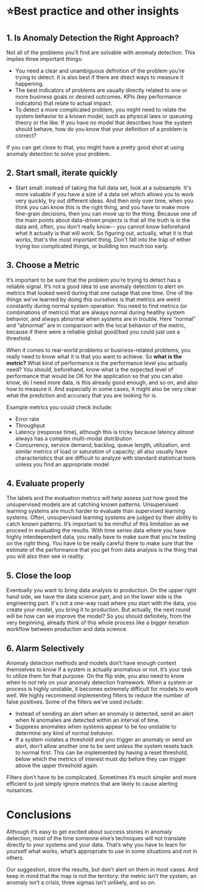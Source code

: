 # ⭐Best practice and other insights

## 1. Is Anomaly Detection the Right Approach?

Not all of the problems you’ll find are solvable with anomaly detection. This implies three important things:

- You need a clear and unambiguous definition of the problem you’re trying to detect. It is also best if there are direct ways to measure it happening.
- The best indicators of problems are usually directly related to one or more business goals or desired outcomes. KPIs (key performance indicators) that relate to actual impact.
- To detect a more complicated problem, you might need to relate the system behavior to a known model, such as physical laws or queueing theory or the like. If you have no model that describes how the system should behave, how do you know that your definition of a problem is correct?

If you can get close to that, you might have a pretty good shot at using anomaly detection to solve your problem.

## 2. Start small, iterate quickly

- Start small: instead of taking the full data set, look at a subsample. It's more valuable if you have a size of a data set which allows you to work very quickly, try out different ideas. And then only over time, when you think you can know this is the right thing, and you have to make more fine-grain decisions, then you can move up to the thing. Because one of the main points about data-driven projects is that all the truth is in the data and, often, you don't really know-- you cannot know beforehand what it actually is that will work. So figuring out, actually, what it is that works, that's the most important thing. Don't fall into the trap of either trying too complicated things, or building too much too early.

## 3. Choose a Metric

It’s important to be sure that the problem you’re trying to detect has a reliable signal. It’s not a good idea to use anomaly detection to alert on metrics that looked weird during that one outage that one time. One of the things we’ve learned by doing this ourselves is that metrics are weird constantly during normal system operation. You need to find metrics (or combinations of metrics) that are always normal during healthy system behavior, and always abnormal when systems are in trouble. Here “normal” and “abnormal” are in comparison with the local behavior of the metric, because if there were a reliable global good/bad you could just use a threshold.

When it comes to real-world problems or business-related problems, you really need to know what it is that you want to achieve. So **what is the metric?** What kind of performance is the performance level you actually need? You should, beforehand, know what is the expected level of performance that would be OK for the application so that you can also know, do I need more data, is this already good enough, and so on, and also how to measure it. And especially in some cases, it might also be very clear what the prediction and accuracy that you are looking for is.

Example metrics you could check include:

- Error rate
- Throughput
- Latency (response time), although this is tricky because latency almost always has a complex multi-modal distribution
- Concurrency, service demand, backlog, queue length, utilization, and similar metrics of load or saturation of capacity; all also usually have characteristics that are difficult to analyze with standard statistical tools unless you find an appropriate model

## 4. Evaluate properly

The labels and the evaluation metrics will help assess just how good the unsupervised models are at catching known patterns. Unsupervised learning systems are much harder to evaluate than supervised learning systems. Often, unsupervised learning systems are judged by their ability to catch known patterns. It’s important to be mindful of this limitation as we proceed in evaluating the results. With time series data where you have highly interdependent data, you really have to make sure that you're testing on the right thing.  You have to be really careful there to make sure that the estimate of the performance that you get from data analysis is the thing that you will also then see in reality.

## 5. Close the loop

Eventually you want to bring data analysis to production. On the upper right hand side, we have the data science part, and on the lower side is the engineering part.  it's not a one-way road where you start with the data, you create your model, you bring it to production. But actually, the next round will be how can we improve the model? So you should definitely, from the very beginning, already think of this whole process like a bigger iteration workflow between production and data science.

## 6. Alarm Selectively

Anomaly detection methods and models don’t have enough context themselves to know if a system is actually anomalous or not. It’s your task to utilize them for that purpose. On the flip side, you also need to know when to *not* rely on your anomaly detection framework. When a system or process is highly unstable, it becomes extremely difficult for models to work well. We highly recommend implementing filters to reduce the number of false positives. Some of the filters we’ve used include:

- Instead of sending an alert when an anomaly is detected, send an alert when N anomalies are detected within an interval of time.
- Suppress anomalies when systems appear to be too unstable to determine any kind of normal behavior.
- If a system violates a threshold and you trigger an anomaly or send an alert, don’t allow another one to be sent unless the system resets back to normal first. This can be implemented by having a reset threshold, below which the metrics of interest must dip before they can trigger above the upper threshold again.

Filters don’t have to be complicated. Sometimes it’s much simpler and more efficient to just simply ignore metrics that are likely to cause alerting nuisances.

# Conclusions

Although it’s easy to get excited about success stories in anomaly detection, most of the time someone else’s techniques will not translate directly to your systems and your data. That’s why you have to learn for yourself what works, what’s appropriate to use in some situations and not in others.

Our suggestion, store the results, but don’t alert on them in most cases. And keep in mind that the map is not the territory: the metric isn’t the system, an anomaly isn’t a crisis, three sigmas isn’t unlikely, and so on.
